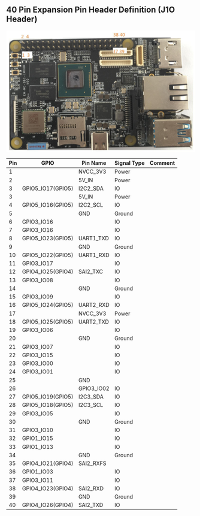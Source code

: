 ## 40 Pin Expansion Pin Header Definition (J1O Header)

![40Pin Pin Header Pin1 Position](pics/maxboardpinout_DVkjJFglZm.jpg)


| Pin  | GPIO | Pin Name | Signal Type | Comment |
| ------------- | ------------- | ------------- | ------------- | ------------- |
| 1 |  |NVCC_3V3 | Power  |  |
| 2 |  |5V_IN | Power  |  | 
| 3 | GPIO5_IO17(GPIO5) |I2C2_SDA | IO |  |
| 3 |  |5V_IN | Power |  |
| 4 | GPIO5_IO16(GPIO5) |I2C2_SCL | IO |  |
| 5 |  |GND | Ground |  |
| 6 | GPIO3_IO16 | | IO |  |
| 7 | GPIO3_IO16 | | IO |  |
| 8 | GPIO5_IO23(GPIO5) |UART1_TXD | IO |  |
| 9 |  |GND | Ground |  |
| 10 | GPIO5_IO22(GPIO5) |UART1_RXD  | IO |  |
| 11 | GPIO3_IO17 |   | IO |  |
| 12 | GPIO4_IO25(GPIO4) |SAI2_TXC  | IO |  |
| 13 | GPIO3_IO08 |  | IO |  |
| 14 | |GND | Ground |  |
| 15 | GPIO3_IO09 |  | IO |  |
| 16 | GPIO5_IO24(GPIO5) |UART2_RXD  | IO  |  |
| 17 | |NVCC_3V3  | Power |  |
| 18 | GPIO5_IO25(GPIO5) |UART2_TXD  | IO |  |
| 19 | GPIO3_IO06 |  | IO |  |
| 20 | |GND  | Ground |  |
| 21 | GPIO3_IO07 |  | IO |  |
| 22 | GPIO3_IO15 |  | IO |  |
| 23 | GPIO3_IO00 |  | IO |  |
| 24 | GPIO3_IO01 |  | IO |  |
| 25 | |GND  |  |  |
| 26 | |GPIO3_IO02  | IO |  |
| 27 | GPIO5_IO19(GPIO5) |I2C3_SDA  | IO |  |
| 28 | GPIO5_IO18(GPIO5) |I2C3_SCL  | IO |  |
| 29 | GPIO3_IO05 |  | IO |  |
| 30 | |GND  | Ground |  |
| 31 | GPIO3_IO10 |  | IO |  |
| 32 | GPIO1_IO15 |  | IO |  |
| 33 | GPIO1_IO13 |  | IO |  |
| 34 | |GND  | Ground |  |
| 35 | GPIO4_IO21(GPIO4) |SAI2_RXFS  |  |  |
| 36 | GPIO1_IO03 |   | IO |  |
| 37 | GPIO3_IO11 |  | IO |  |
| 38 | GPIO4_IO23(GPIO4) |SAI2_RXD  | IO |  |
| 39 | |GND  | Ground |  |
| 40 | GPIO4_IO26(GPIO4) |SAI2_TXD  | IO |  |

